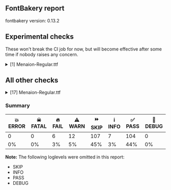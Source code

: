 ## FontBakery report

fontbakery version: 0.13.2





## Experimental checks

These won't break the CI job for now, but will become effective after some time if nobody raises any concern.


<details><summary>[1] Menaion-Regular.ttf</summary>
<div>
<details>
    <summary>🔥 <b>FAIL</b> Check base characters have non-zero advance width. <a href="https://fontbakery.readthedocs.io/en/stable/fontbakery/checks/universal.html#base-has-width">base_has_width</a></summary>
    <div>







* 🔥 **FAIL** <p>The following glyphs had zero advance width:
- uni03070300 (U+E02C)</p>
<pre><code>- uni03070301 (U+E02B)

- uni03080300 (U+E02E)

- uni03080301 (U+E02D)

- uni04850300 (U+E021)

- uni04850301 (U+E020)

- uni04850302 (U+E029)

- uni04850311 (U+E026)

- uni04850485 (U+E024)

- uni04860300 (U+E003)

- uni04860301 (U+E001)

- uni04860302 (U+E02A)

- uni04860311 (U+E005)

- uni04860485 (U+E030)

- uni04860486 (U+E025)

- uni0488 (U+0488)

- uni0489 (U+0489)

- uni20DD (U+20DD)

- uniA670 (U+A670)

- uniA671 (U+A671)

- uniA672 (U+A672)

- uniA67D0300 (U+E034)

- uniA67D0301 (U+E033)

- uniECE0 (U+ECE0)

- uniECE1 (U+ECE1)

- uniECE2 (U+ECE2)

- uniECE3 (U+ECE3)

- uniECE4 (U+ECE4)

- uniECE5 (U+ECE5)
</code></pre>
 [code: zero-width-bases]



</div>
</details>
</div>
</details>




## All other checks



<details><summary>[17] Menaion-Regular.ttf</summary>
<div>
<details>
    <summary>🔥 <b>FAIL</b> Checking font version fields (head and name table). <a href="https://fontbakery.readthedocs.io/en/stable/fontbakery/checks/opentype.html#opentype-font-version">opentype/font_version</a></summary>
    <div>







* 🔥 **FAIL** <p>head version is &quot;2.00200&quot; while name version string (for platform 3, encoding 1) is &quot;2.1; ttfautohint (v1.8.4.7-5d5b)&quot;.</p>
 [code: mismatch]



</div>
</details>

<details>
    <summary>🔥 <b>FAIL</b> Ensure the font supports case swapping for all its glyphs. <a href="https://fontbakery.readthedocs.io/en/stable/fontbakery/checks/universal.html#case-mapping">case_mapping</a></summary>
    <div>







* 🔥 **FAIL** <p>The following glyphs lack their case-swapping counterparts:</p>
<table>
<thead>
<tr>
<th align="left">Glyph present in the font</th>
<th align="left">Missing case-swapping counterpart</th>
</tr>
</thead>
<tbody>
<tr>
<td align="left">U+00D8: LATIN CAPITAL LETTER O WITH STROKE</td>
<td align="left">U+00F8: LATIN SMALL LETTER O WITH STROKE</td>
</tr>
<tr>
<td align="left">U+00E1: LATIN SMALL LETTER A WITH ACUTE</td>
<td align="left">U+00C1: LATIN CAPITAL LETTER A WITH ACUTE</td>
</tr>
<tr>
<td align="left">U+00E2: LATIN SMALL LETTER A WITH CIRCUMFLEX</td>
<td align="left">U+00C2: LATIN CAPITAL LETTER A WITH CIRCUMFLEX</td>
</tr>
<tr>
<td align="left">U+00E4: LATIN SMALL LETTER A WITH DIAERESIS</td>
<td align="left">U+00C4: LATIN CAPITAL LETTER A WITH DIAERESIS</td>
</tr>
<tr>
<td align="left">U+00EE: LATIN SMALL LETTER I WITH CIRCUMFLEX</td>
<td align="left">U+00CE: LATIN CAPITAL LETTER I WITH CIRCUMFLEX</td>
</tr>
<tr>
<td align="left">U+00F3: LATIN SMALL LETTER O WITH ACUTE</td>
<td align="left">U+00D3: LATIN CAPITAL LETTER O WITH ACUTE</td>
</tr>
<tr>
<td align="left">U+00F9: LATIN SMALL LETTER U WITH GRAVE</td>
<td align="left">U+00D9: LATIN CAPITAL LETTER U WITH GRAVE</td>
</tr>
<tr>
<td align="left">U+00FA: LATIN SMALL LETTER U WITH ACUTE</td>
<td align="left">U+00DA: LATIN CAPITAL LETTER U WITH ACUTE</td>
</tr>
<tr>
<td align="left">U+00FB: LATIN SMALL LETTER U WITH CIRCUMFLEX</td>
<td align="left">U+00DB: LATIN CAPITAL LETTER U WITH CIRCUMFLEX</td>
</tr>
<tr>
<td align="left">U+00FC: LATIN SMALL LETTER U WITH DIAERESIS</td>
<td align="left">U+00DC: LATIN CAPITAL LETTER U WITH DIAERESIS</td>
</tr>
<tr>
<td align="left">U+00FD: LATIN SMALL LETTER Y WITH ACUTE</td>
<td align="left">U+00DD: LATIN CAPITAL LETTER Y WITH ACUTE</td>
</tr>
<tr>
<td align="left">U+0101: LATIN SMALL LETTER A WITH MACRON</td>
<td align="left">U+0100: LATIN CAPITAL LETTER A WITH MACRON</td>
</tr>
<tr>
<td align="left">U+0103: LATIN SMALL LETTER A WITH BREVE</td>
<td align="left">U+0102: LATIN CAPITAL LETTER A WITH BREVE</td>
</tr>
<tr>
<td align="left">U+0113: LATIN SMALL LETTER E WITH MACRON</td>
<td align="left">U+0112: LATIN CAPITAL LETTER E WITH MACRON</td>
</tr>
<tr>
<td align="left">U+011B: LATIN SMALL LETTER E WITH CARON</td>
<td align="left">U+011A: LATIN CAPITAL LETTER E WITH CARON</td>
</tr>
<tr>
<td align="left">U+012D: LATIN SMALL LETTER I WITH BREVE</td>
<td align="left">U+012C: LATIN CAPITAL LETTER I WITH BREVE</td>
</tr>
<tr>
<td align="left">U+01D0: LATIN SMALL LETTER I WITH CARON</td>
<td align="left">U+01CF: LATIN CAPITAL LETTER I WITH CARON</td>
</tr>
</tbody>
</table>
 [code: missing-case-counterparts]



</div>
</details>

<details>
    <summary>🔥 <b>FAIL</b> Check license file has good copyright string. <a href="https://fontbakery.readthedocs.io/en/stable/fontbakery/checks/googlefonts.html#googlefonts-license-OFL-copyright">googlefonts/license/OFL_copyright</a></summary>
    <div>







* 🔥 **FAIL** <p>First line in license file is:</p>
<p>&quot;copyright 20** the my font project authors (<a href="https://github.com/googlefonts/googlefonts-project-template">https://github.com/googlefonts/googlefonts-project-template</a>)&quot;</p>
<p>which does not match the expected format, similar to:</p>
<p>&quot;Copyright 2022 The Familyname Project Authors (git url)&quot;</p>
 [code: bad-format]



</div>
</details>

<details>
    <summary>🔥 <b>FAIL</b> Check Google Fonts glyph coverage. <a href="https://fontbakery.readthedocs.io/en/stable/fontbakery/checks/googlefonts.html#googlefonts-glyph-coverage">googlefonts/glyph_coverage</a></summary>
    <div>







* 🔥 **FAIL** <p>Missing required codepoints:</p>
<pre><code>- 0x00A1 (INVERTED EXCLAMATION MARK)


- 0x00A2 (CENT SIGN)


- 0x00A3 (POUND SIGN)


- 0x00A5 (YEN SIGN)


- 0x00A9 (COPYRIGHT SIGN)


- 0x00AA (FEMININE ORDINAL INDICATOR)


- 0x00AE (REGISTERED SIGN)


- 0x00AF (MACRON)


- 0x00B8 (CEDILLA)


- 0x00BF (INVERTED QUESTION MARK)


- 0x00C1 (LATIN CAPITAL LETTER A WITH ACUTE)


- 0x00C2 (LATIN CAPITAL LETTER A WITH CIRCUMFLEX)


- 0x00C3 (LATIN CAPITAL LETTER A WITH TILDE)


- 0x00C4 (LATIN CAPITAL LETTER A WITH DIAERESIS)


- 0x00C5 (LATIN CAPITAL LETTER A WITH RING ABOVE)


- 0x00C6 (LATIN CAPITAL LETTER AE)


- 0x00CC (LATIN CAPITAL LETTER I WITH GRAVE)


- 0x00CD (LATIN CAPITAL LETTER I WITH ACUTE)


- 0x00CE (LATIN CAPITAL LETTER I WITH CIRCUMFLEX)


- 0x00D0 (LATIN CAPITAL LETTER ETH)


- 0x00D2 (LATIN CAPITAL LETTER O WITH GRAVE)


- 0x00D3 (LATIN CAPITAL LETTER O WITH ACUTE)


- 0x00D5 (LATIN CAPITAL LETTER O WITH TILDE)


- 0x00D9 (LATIN CAPITAL LETTER U WITH GRAVE)


- 0x00DA (LATIN CAPITAL LETTER U WITH ACUTE)


- 0x00DB (LATIN CAPITAL LETTER U WITH CIRCUMFLEX)


- 0x00DC (LATIN CAPITAL LETTER U WITH DIAERESIS)


- 0x00DD (LATIN CAPITAL LETTER Y WITH ACUTE)


- 0x00DE (LATIN CAPITAL LETTER THORN)


- 0x00DF (LATIN SMALL LETTER SHARP S)


- 0x00E3 (LATIN SMALL LETTER A WITH TILDE)


- 0x00E5 (LATIN SMALL LETTER A WITH RING ABOVE)


- 0x00E6 (LATIN SMALL LETTER AE)


- 0x00EC (LATIN SMALL LETTER I WITH GRAVE)


- 0x00ED (LATIN SMALL LETTER I WITH ACUTE)


- 0x00F0 (LATIN SMALL LETTER ETH)


- 0x00F2 (LATIN SMALL LETTER O WITH GRAVE)


- 0x00F5 (LATIN SMALL LETTER O WITH TILDE)


- 0x00F8 (LATIN SMALL LETTER O WITH STROKE)


- 0x00FE (LATIN SMALL LETTER THORN)


- 0x00FF (LATIN SMALL LETTER Y WITH DIAERESIS)


- 0x0100 (LATIN CAPITAL LETTER A WITH MACRON)


- 0x0102 (LATIN CAPITAL LETTER A WITH BREVE)


- 0x0104 (LATIN CAPITAL LETTER A WITH OGONEK)


- 0x0105 (LATIN SMALL LETTER A WITH OGONEK)


- 0x0106 (LATIN CAPITAL LETTER C WITH ACUTE)


- 0x0107 (LATIN SMALL LETTER C WITH ACUTE)


- 0x010A (LATIN CAPITAL LETTER C WITH DOT ABOVE)


- 0x010B (LATIN SMALL LETTER C WITH DOT ABOVE)


- 0x010C (LATIN CAPITAL LETTER C WITH CARON)


- 0x010D (LATIN SMALL LETTER C WITH CARON)


- 0x010E (LATIN CAPITAL LETTER D WITH CARON)


- 0x010F (LATIN SMALL LETTER D WITH CARON)


- 0x0110 (LATIN CAPITAL LETTER D WITH STROKE)


- 0x0111 (LATIN SMALL LETTER D WITH STROKE)


- 0x0112 (LATIN CAPITAL LETTER E WITH MACRON)


- 0x0116 (LATIN CAPITAL LETTER E WITH DOT ABOVE)


- 0x0117 (LATIN SMALL LETTER E WITH DOT ABOVE)


- 0x0118 (LATIN CAPITAL LETTER E WITH OGONEK)


- 0x0119 (LATIN SMALL LETTER E WITH OGONEK)


- 0x011A (LATIN CAPITAL LETTER E WITH CARON)


- 0x011E (LATIN CAPITAL LETTER G WITH BREVE)


- 0x011F (LATIN SMALL LETTER G WITH BREVE)


- 0x0120 (LATIN CAPITAL LETTER G WITH DOT ABOVE)


- 0x0121 (LATIN SMALL LETTER G WITH DOT ABOVE)


- 0x0122 (LATIN CAPITAL LETTER G WITH CEDILLA)


- 0x0123 (LATIN SMALL LETTER G WITH CEDILLA)


- 0x0126 (LATIN CAPITAL LETTER H WITH STROKE)


- 0x0127 (LATIN SMALL LETTER H WITH STROKE)


- 0x012A (LATIN CAPITAL LETTER I WITH MACRON)


- 0x012B (LATIN SMALL LETTER I WITH MACRON)


- 0x012E (LATIN CAPITAL LETTER I WITH OGONEK)


- 0x012F (LATIN SMALL LETTER I WITH OGONEK)


- 0x0130 (LATIN CAPITAL LETTER I WITH DOT ABOVE)


- 0x0136 (LATIN CAPITAL LETTER K WITH CEDILLA)


- 0x0137 (LATIN SMALL LETTER K WITH CEDILLA)


- 0x0139 (LATIN CAPITAL LETTER L WITH ACUTE)


- 0x013A (LATIN SMALL LETTER L WITH ACUTE)


- 0x013B (LATIN CAPITAL LETTER L WITH CEDILLA)


- 0x013C (LATIN SMALL LETTER L WITH CEDILLA)


- 0x013D (LATIN CAPITAL LETTER L WITH CARON)


- 0x013E (LATIN SMALL LETTER L WITH CARON)


- 0x0141 (LATIN CAPITAL LETTER L WITH STROKE)


- 0x0142 (LATIN SMALL LETTER L WITH STROKE)


- 0x0143 (LATIN CAPITAL LETTER N WITH ACUTE)


- 0x0144 (LATIN SMALL LETTER N WITH ACUTE)


- 0x0145 (LATIN CAPITAL LETTER N WITH CEDILLA)


- 0x0146 (LATIN SMALL LETTER N WITH CEDILLA)


- 0x0147 (LATIN CAPITAL LETTER N WITH CARON)


- 0x0148 (LATIN SMALL LETTER N WITH CARON)


- 0x0150 (LATIN CAPITAL LETTER O WITH DOUBLE ACUTE)


- 0x0151 (LATIN SMALL LETTER O WITH DOUBLE ACUTE)


- 0x0152 (LATIN CAPITAL LIGATURE OE)


- 0x0153 (LATIN SMALL LIGATURE OE)


- 0x0154 (LATIN CAPITAL LETTER R WITH ACUTE)


- 0x0155 (LATIN SMALL LETTER R WITH ACUTE)


- 0x0158 (LATIN CAPITAL LETTER R WITH CARON)


- 0x0159 (LATIN SMALL LETTER R WITH CARON)


- 0x015A (LATIN CAPITAL LETTER S WITH ACUTE)


- 0x015B (LATIN SMALL LETTER S WITH ACUTE)


- 0x015E (LATIN CAPITAL LETTER S WITH CEDILLA)


- 0x015F (LATIN SMALL LETTER S WITH CEDILLA)


- 0x0160 (LATIN CAPITAL LETTER S WITH CARON)


- 0x0161 (LATIN SMALL LETTER S WITH CARON)


- 0x0164 (LATIN CAPITAL LETTER T WITH CARON)


- 0x0165 (LATIN SMALL LETTER T WITH CARON)


- 0x016A (LATIN CAPITAL LETTER U WITH MACRON)


- 0x016B (LATIN SMALL LETTER U WITH MACRON)


- 0x016E (LATIN CAPITAL LETTER U WITH RING ABOVE)


- 0x016F (LATIN SMALL LETTER U WITH RING ABOVE)


- 0x0170 (LATIN CAPITAL LETTER U WITH DOUBLE ACUTE)


- 0x0171 (LATIN SMALL LETTER U WITH DOUBLE ACUTE)


- 0x0172 (LATIN CAPITAL LETTER U WITH OGONEK)


- 0x0173 (LATIN SMALL LETTER U WITH OGONEK)


- 0x0174 (LATIN CAPITAL LETTER W WITH CIRCUMFLEX)


- 0x0175 (LATIN SMALL LETTER W WITH CIRCUMFLEX)


- 0x0176 (LATIN CAPITAL LETTER Y WITH CIRCUMFLEX)


- 0x0177 (LATIN SMALL LETTER Y WITH CIRCUMFLEX)


- 0x0178 (LATIN CAPITAL LETTER Y WITH DIAERESIS)


- 0x0179 (LATIN CAPITAL LETTER Z WITH ACUTE)


- 0x017A (LATIN SMALL LETTER Z WITH ACUTE)


- 0x017B (LATIN CAPITAL LETTER Z WITH DOT ABOVE)


- 0x017C (LATIN SMALL LETTER Z WITH DOT ABOVE)


- 0x017D (LATIN CAPITAL LETTER Z WITH CARON)


- 0x017E (LATIN SMALL LETTER Z WITH CARON)


- 0x0218 (LATIN CAPITAL LETTER S WITH COMMA BELOW)


- 0x0219 (LATIN SMALL LETTER S WITH COMMA BELOW)


- 0x021A (LATIN CAPITAL LETTER T WITH COMMA BELOW)


- 0x021B (LATIN SMALL LETTER T WITH COMMA BELOW)


- 0x0237 (LATIN SMALL LETTER DOTLESS J)


- 0x02D9 (DOT ABOVE)


- 0x02DA (RING ABOVE)


- 0x02DB (OGONEK)


- 0x02DD (DOUBLE ACUTE ACCENT)


- 0x0326 (COMBINING COMMA BELOW)


- 0x0328 (COMBINING OGONEK)


- 0x1E80 (LATIN CAPITAL LETTER W WITH GRAVE)


- 0x1E81 (LATIN SMALL LETTER W WITH GRAVE)


- 0x1E82 (LATIN CAPITAL LETTER W WITH ACUTE)


- 0x1E83 (LATIN SMALL LETTER W WITH ACUTE)


- 0x1E84 (LATIN CAPITAL LETTER W WITH DIAERESIS)


- 0x1E85 (LATIN SMALL LETTER W WITH DIAERESIS)


- 0x1E9E (LATIN CAPITAL LETTER SHARP S)


- 0x1EF2 (LATIN CAPITAL LETTER Y WITH GRAVE)


- 0x1EF3 (LATIN SMALL LETTER Y WITH GRAVE)


- 0x2122 (TRADE MARK SIGN)


- 0x2212 (MINUS SIGN)
</code></pre>
 [code: missing-codepoints]



</div>
</details>

<details>
    <summary>🔥 <b>FAIL</b> Version format is correct in 'name' table? <a href="https://fontbakery.readthedocs.io/en/stable/fontbakery/checks/googlefonts.html#googlefonts-name-version-format">googlefonts/name/version_format</a></summary>
    <div>







* 🔥 **FAIL** <p>The NameID.VERSION_STRING (nameID=5) value must follow the pattern &quot;Version X.Y&quot; with X.Y greater than or equal to 1.000. The &quot;Version &quot; prefix is a recommendation given by the OpenType spec. Current version string is: &quot;2.1; ttfautohint (v1.8.4.7-5d5b)&quot;</p>
 [code: bad-version-strings]



</div>
</details>

<details>
    <summary>⚠️ <b>WARN</b> Check mark characters are in GDEF mark glyph class. <a href="https://fontbakery.readthedocs.io/en/stable/fontbakery/checks/opentype.html#opentype-gdef-mark-chars">opentype/gdef_mark_chars</a></summary>
    <div>







* ⚠️ **WARN** <p>The following mark characters could be in the GDEF mark glyph class:
uni032A (U+032A), uni20DB (U+20DB), uniFE00 (U+FE00), uniFE01 (U+FE01), uniFE02 (U+FE02) and uniFE03 (U+FE03)</p>
 [code: mark-chars]



</div>
</details>

<details>
    <summary>⚠️ <b>WARN</b> Check if each glyph has the recommended amount of contours. <a href="https://fontbakery.readthedocs.io/en/stable/fontbakery/checks/universal.html#contour-count">contour_count</a></summary>
    <div>







* ⚠️ **WARN** <p>This check inspects the glyph outlines and detects the total number of contours in each of them. The expected values are infered from the typical ammounts of contours observed in a large collection of reference font families. The divergences listed below may simply indicate a significantly different design on some of your glyphs. On the other hand, some of these may flag actual bugs in the font such as glyphs mapped to an incorrect codepoint. Please consider reviewing the design and codepoint assignment of these to make sure they are correct.</p>
<p>The following glyphs do not have the recommended number of contours:</p>
<pre><code>- Glyph name: uni040C	Contours detected: 3	Expected: 2

- Glyph name: uni041A	Contours detected: 2	Expected: 1

- Glyph name: uni0435	Contours detected: 1	Expected: 2

- Glyph name: uni043A	Contours detected: 2	Expected: 1

- Glyph name: uni0450	Contours detected: 2	Expected: 3

- Glyph name: uni0451	Contours detected: 3	Expected: 4

- Glyph name: uni0456	Contours detected: 1	Expected: 2

- Glyph name: uni045C	Contours detected: 3	Expected: 2

- Glyph name: uni046E	Contours detected: 1	Expected: 2

- Glyph name: uni046F	Contours detected: 1	Expected: 2

- Glyph name: uni203D	Contours detected: 3	Expected: 2

- Glyph name: uni25CC	Contours detected: 8	Expected: 16 or 12

- Glyph name: uni040C	Contours detected: 3	Expected: 2

- Glyph name: uni041A	Contours detected: 2	Expected: 1

- Glyph name: uni0435	Contours detected: 1	Expected: 2

- Glyph name: uni043A	Contours detected: 2	Expected: 1

- Glyph name: uni0450	Contours detected: 2	Expected: 3

- Glyph name: uni0451	Contours detected: 3	Expected: 4

- Glyph name: uni0456	Contours detected: 1	Expected: 2

- Glyph name: uni045C	Contours detected: 3	Expected: 2

- Glyph name: uni046E	Contours detected: 1	Expected: 2

- Glyph name: uni046F	Contours detected: 1	Expected: 2

- Glyph name: uni203D	Contours detected: 3	Expected: 2

- Glyph name: uni25CC	Contours detected: 8	Expected: 16 or 12
</code></pre>
 [code: contour-count]



</div>
</details>

<details>
    <summary>⚠️ <b>WARN</b> Check math signs have the same width. <a href="https://fontbakery.readthedocs.io/en/stable/fontbakery/checks/universal.html#math-signs-width">math_signs_width</a></summary>
    <div>







* ⚠️ **WARN** <p>The most common width is 564 among a set of 4 math glyphs.
The following math glyphs have a different width, though:</p>
<p>Width = 399:
uni00AC</p>
<p>Width = 533:
uni00D7</p>
<p>Width = 543:
uni00F7</p>
<p>Width = 910:
uni223B, uni223C</p>
<p>Width = 909:
uni2241, uni223D</p>
<p>Width = 913:
uni223E</p>
 [code: width-outliers]



</div>
</details>

<details>
    <summary>⚠️ <b>WARN</b> Does the font contain a soft hyphen? <a href="https://fontbakery.readthedocs.io/en/stable/fontbakery/checks/universal.html#soft-hyphen">soft_hyphen</a></summary>
    <div>







* ⚠️ **WARN** <p>This font has a 'Soft Hyphen' character.</p>
 [code: softhyphen]



</div>
</details>

<details>
    <summary>⚠️ <b>WARN</b> Validate size, and resolution of article images, and ensure article page has minimum length and includes visual assets. <a href="https://fontbakery.readthedocs.io/en/stable/fontbakery/checks/googlefonts.html#googlefonts-article-images">googlefonts/article/images</a></summary>
    <div>







* ⚠️ **WARN** <p>Family metadata at fonts/ttf does not have an article.</p>
 [code: lacks-article]



</div>
</details>

<details>
    <summary>⚠️ <b>WARN</b> Check for codepoints not covered by METADATA subsets. <a href="https://fontbakery.readthedocs.io/en/stable/fontbakery/checks/googlefonts.html#googlefonts-metadata-unreachable-subsetting">googlefonts/metadata/unreachable_subsetting</a></summary>
    <div>







* ⚠️ **WARN** <p>The following codepoints supported by the font are not covered by
any subsets defined in the font's metadata file, and will never
be served. You can solve this by either manually adding additional
subset declarations to METADATA.pb, or by editing the glyphset
definitions.</p>
<ul>
<li>U+02D8 BREVE: try adding one of: yi, canadian-aboriginal</li>
<li>U+0302 COMBINING CIRCUMFLEX ACCENT: try adding one of: coptic, math, tifinagh, cherokee</li>
<li>U+0306 COMBINING BREVE: try adding one of: tifinagh, old-permic</li>
<li>U+0307 COMBINING DOT ABOVE: try adding one of: math, old-permic, coptic, malayalam, duployan, hebrew, canadian-aboriginal, tifinagh, tai-le, todhri, syriac</li>
<li>U+030A COMBINING RING ABOVE: try adding one of: syriac, duployan</li>
<li>U+030B COMBINING DOUBLE ACUTE ACCENT: try adding one of: osage, cherokee</li>
<li>U+030C COMBINING CARON: try adding one of: tai-le, cherokee</li>
<li>U+030D COMBINING VERTICAL LINE ABOVE: try adding sunuwar</li>
<li>U+030E COMBINING DOUBLE VERTICAL LINE ABOVE: try adding ethiopic</li>
<li>U+030F COMBINING DOUBLE GRAVE ACCENT: not included in any glyphset definition</li>
<li>U+0311 COMBINING INVERTED BREVE: try adding one of: coptic, todhri</li>
<li>U+0312 COMBINING TURNED COMMA ABOVE: try adding math</li>
<li>U+0313 COMBINING COMMA ABOVE: try adding one of: old-permic, todhri</li>
<li>U+0314 COMBINING REVERSED COMMA ABOVE: not included in any glyphset definition</li>
<li>U+0315 COMBINING COMMA ABOVE RIGHT: try adding math</li>
<li>U+031B COMBINING HORN: not included in any glyphset definition</li>
<li>U+0327 COMBINING CEDILLA: try adding math</li>
<li>U+032A COMBINING BRIDGE BELOW: not included in any glyphset definition</li>
<li>U+033D COMBINING X ABOVE: not included in any glyphset definition</li>
<li>U+033E COMBINING VERTICAL TILDE: not included in any glyphset definition</li>
<li>U+033F COMBINING DOUBLE OVERLINE: try adding coptic</li>
<li>U+0340 COMBINING GRAVE TONE MARK: not included in any glyphset definition</li>
<li>U+0341 COMBINING ACUTE TONE MARK: not included in any glyphset definition</li>
<li>U+0342 COMBINING GREEK PERISPOMENI: not included in any glyphset definition</li>
<li>U+0343 COMBINING GREEK KORONIS: not included in any glyphset definition</li>
<li>U+0345 COMBINING GREEK YPOGEGRAMMENI: not included in any glyphset definition</li>
<li>U+034F COMBINING GRAPHEME JOINER: not included in any glyphset definition</li>
<li>U+0350 COMBINING RIGHT ARROWHEAD ABOVE: not included in any glyphset definition</li>
<li>U+0351 COMBINING LEFT HALF RING ABOVE: not included in any glyphset definition</li>
<li>U+0357 COMBINING RIGHT HALF RING ABOVE: not included in any glyphset definition</li>
<li>U+035E COMBINING DOUBLE MACRON: try adding one of: caucasian-albanian, coptic, todhri</li>
<li>U+0360 COMBINING DOUBLE TILDE: not included in any glyphset definition</li>
<li>U+0361 COMBINING DOUBLE INVERTED BREVE: try adding coptic</li>
<li>U+1DC0 COMBINING DOTTED GRAVE ACCENT: not included in any glyphset definition</li>
<li>U+1DC1 COMBINING DOTTED ACUTE ACCENT: not included in any glyphset definition</li>
<li>U+1DC3 COMBINING SUSPENSION MARK: not included in any glyphset definition</li>
<li>U+1DCD COMBINING DOUBLE CIRCUMFLEX ABOVE: try adding coptic</li>
<li>U+1DFE COMBINING LEFT ARROWHEAD ABOVE: not included in any glyphset definition</li>
<li>U+2003 EM SPACE: try adding nushu</li>
<li>U+2004 THREE-PER-EM SPACE: try adding symbols2</li>
<li>U+2005 FOUR-PER-EM SPACE: try adding symbols2</li>
<li>U+2006 SIX-PER-EM SPACE: try adding symbols2</li>
<li>U+2007 FIGURE SPACE: try adding symbols2</li>
<li>U+2008 PUNCTUATION SPACE: try adding symbols2</li>
<li>U+200A HAIR SPACE: try adding symbols2</li>
<li>U+200C ZERO WIDTH NON-JOINER: try adding one of: tai-le, phags-pa, buginese, warang-citi, balinese, hanunoo, kannada, chakma, tirhuta, mahajani, malayalam, psalter-pahlavi, mandaic, gujarati, batak, tifinagh, limbu, newa, thaana, syriac, gurmukhi, gunjala-gondi, khmer, dogra, tibetan, nko, tamil, zanabazar-square, kharoshthi, new-tai-lue, masaram-gondi, tagalog, lao, siddham, sharada, avestan, myanmar, pahawh-hmong, sinhala, thai, khudawadi, brahmi, devanagari, manichaean, hatran, telugu, yi, duployan, rejang, saurashtra, arabic, hebrew, javanese, meetei-mayek, takri, sogdian, lepcha, kayah-li, bhaiksuki, khojki, modi, tagbanwa, tai-viet, buhid, cham, oriya, grantha, bengali, kaithi, hanifi-rohingya, sundanese, mongolian, tai-tham, syloti-nagri</li>
<li>U+200D ZERO WIDTH JOINER: try adding one of: tai-le, phags-pa, buginese, warang-citi, balinese, hanunoo, kannada, chakma, tirhuta, mahajani, malayalam, psalter-pahlavi, mandaic, gujarati, batak, tifinagh, limbu, newa, thaana, syriac, gurmukhi, gunjala-gondi, khmer, dogra, tibetan, nko, tamil, zanabazar-square, kharoshthi, new-tai-lue, old-hungarian, masaram-gondi, tagalog, lao, siddham, sharada, avestan, myanmar, pahawh-hmong, sinhala, thai, khudawadi, brahmi, devanagari, manichaean, telugu, yi, duployan, rejang, saurashtra, arabic, hebrew, javanese, meetei-mayek, takri, sogdian, lepcha, kayah-li, bhaiksuki, khojki, modi, tagbanwa, tai-viet, buhid, cham, oriya, grantha, bengali, kaithi, hanifi-rohingya, sundanese, mongolian, tai-tham, syloti-nagri</li>
<li>U+200E LEFT-TO-RIGHT MARK: try adding one of: phags-pa, nko, arabic, hebrew, thaana, syriac</li>
<li>U+200F RIGHT-TO-LEFT MARK: try adding one of: phags-pa, nko, hebrew, thaana, syriac</li>
<li>U+2010 HYPHEN: try adding one of: coptic, kharoshthi, cham, lisu, arabic, armenian, hebrew, kaithi, sundanese, sora-sompeng, yi, syloti-nagri, kayah-li</li>
<li>U+2011 NON-BREAKING HYPHEN: try adding one of: syloti-nagri, arabic, yi</li>
<li>U+2012 FIGURE DASH: not included in any glyphset definition</li>
<li>U+2015 HORIZONTAL BAR: try adding adlam</li>
<li>U+2016 DOUBLE VERTICAL LINE: try adding math</li>
<li>U+2017 DOUBLE LOW LINE: try adding math</li>
<li>U+201B SINGLE HIGH-REVERSED-9 QUOTATION MARK: try adding adlam</li>
<li>U+201F DOUBLE HIGH-REVERSED-9 QUOTATION MARK: not included in any glyphset definition</li>
<li>U+2021 DOUBLE DAGGER: try adding adlam</li>
<li>U+2023 TRIANGULAR BULLET: not included in any glyphset definition</li>
<li>U+2024 ONE DOT LEADER: try adding armenian</li>
<li>U+2025 TWO DOT LEADER: try adding phags-pa</li>
<li>U+2027 HYPHENATION POINT: not included in any glyphset definition</li>
<li>U+202F NARROW NO-BREAK SPACE: try adding one of: mongolian, phags-pa, yi</li>
<li>U+2030 PER MILLE SIGN: try adding adlam</li>
<li>U+2031 PER TEN THOUSAND SIGN: not included in any glyphset definition</li>
<li>U+2034 TRIPLE PRIME: try adding math</li>
<li>U+2035 REVERSED PRIME: try adding math</li>
<li>U+2036 REVERSED DOUBLE PRIME: try adding math</li>
<li>U+2037 REVERSED TRIPLE PRIME: try adding math</li>
<li>U+2038 CARET: try adding math</li>
<li>U+203B REFERENCE MARK: not included in any glyphset definition</li>
<li>U+203C DOUBLE EXCLAMATION MARK: try adding math</li>
<li>U+203D INTERROBANG: not included in any glyphset definition</li>
<li>U+203E OVERLINE: not included in any glyphset definition</li>
<li>U+203F UNDERTIE: not included in any glyphset definition</li>
<li>U+2040 CHARACTER TIE: try adding math</li>
<li>U+2041 CARET INSERTION POINT: not included in any glyphset definition</li>
<li>U+2042 ASTERISM: not included in any glyphset definition</li>
<li>U+2043 HYPHEN BULLET: try adding math</li>
<li>U+2045 LEFT SQUARE BRACKET WITH QUILL: not included in any glyphset definition</li>
<li>U+2046 RIGHT SQUARE BRACKET WITH QUILL: not included in any glyphset definition</li>
<li>U+2052 COMMERCIAL MINUS SIGN: not included in any glyphset definition</li>
<li>U+2053 SWUNG DASH: try adding coptic</li>
<li>U+2056 THREE DOT PUNCTUATION: try adding coptic</li>
<li>U+2058 FOUR DOT PUNCTUATION: try adding coptic</li>
<li>U+2059 FIVE DOT PUNCTUATION: try adding coptic</li>
<li>U+205B FOUR DOT MARK: not included in any glyphset definition</li>
<li>U+205C DOTTED CROSS: not included in any glyphset definition</li>
<li>U+205D TRICOLON: try adding one of: old-hungarian, meroitic, carian, meroitic-hieroglyphs</li>
<li>U+205E VERTICAL FOUR DOTS: try adding old-hungarian</li>
<li>U+20DB COMBINING THREE DOTS ABOVE: try adding one of: math, old-permic</li>
<li>U+20DD COMBINING ENCLOSING CIRCLE: try adding symbols</li>
<li>U+2219 BULLET OPERATOR: try adding one of: math, yi, tai-tham, symbols</li>
<li>U+2227 LOGICAL AND: try adding math</li>
<li>U+2228 LOGICAL OR: try adding math</li>
<li>U+223B HOMOTHETIC: try adding math</li>
<li>U+223C TILDE OPERATOR: try adding math</li>
<li>U+223D REVERSED TILDE: try adding math</li>
<li>U+223E INVERTED LAZY S: try adding math</li>
<li>U+2240 WREATH PRODUCT: try adding math</li>
<li>U+2241 NOT TILDE: try adding math</li>
<li>U+2329 LEFT-POINTING ANGLE BRACKET: try adding symbols</li>
<li>U+232A RIGHT-POINTING ANGLE BRACKET: try adding symbols</li>
<li>U+25AB WHITE SMALL SQUARE: try adding symbols</li>
<li>U+25B2 BLACK UP-POINTING TRIANGLE: try adding symbols</li>
<li>U+25BA BLACK RIGHT-POINTING POINTER: try adding symbols</li>
<li>U+25BC BLACK DOWN-POINTING TRIANGLE: try adding symbols</li>
<li>U+25C4 BLACK LEFT-POINTING POINTER: try adding symbols</li>
<li>U+25C7 WHITE DIAMOND: try adding symbols</li>
<li>U+25CB WHITE CIRCLE: try adding symbols</li>
<li>U+25CC DOTTED CIRCLE: try adding one of: balinese, osage, gujarati, tifinagh, tibetan, miao, masaram-gondi, tagalog, siddham, sinhala, thai, khudawadi, brahmi, symbols, sogdian, lepcha, kayah-li, modi, grantha, hanifi-rohingya, syloti-nagri, mongolian, yi, phags-pa, kannada, malayalam, thaana, gunjala-gondi, khmer, old-permic, adlam, nko, caucasian-albanian, lao, myanmar, duployan, rejang, hebrew, mende-kikakui, javanese, meetei-mayek, takri, khojki, bhaiksuki, wancho, armenian, bengali, tai-tham, music, chakma, mahajani, psalter-pahlavi, ahom, mandaic, batak, bassa-vah, limbu, newa, elbasan, gurmukhi, syriac, dogra, tamil, zanabazar-square, pahawh-hmong, coptic, manichaean, marchen, math, tagbanwa, cham, kaithi, canadian-aboriginal, sundanese, tirhuta, buginese, warang-citi, hanunoo, kharoshthi, new-tai-lue, sharada, soyombo, devanagari, telugu, saurashtra, tai-viet, buhid, oriya, tai-le</li>
<li>U+25E6 WHITE BULLET: try adding symbols</li>
<li>U+2626 ORTHODOX CROSS: try adding symbols</li>
<li>U+271A HEAVY GREEK CROSS: try adding symbols</li>
<li>U+2720 MALTESE CROSS: try adding symbols</li>
<li>U+2722 FOUR TEARDROP-SPOKED ASTERISK: try adding symbols</li>
<li>U+2734 EIGHT POINTED BLACK STAR: try adding symbols</li>
<li>U+274B HEAVY EIGHT TEARDROP-SPOKED PROPELLER ASTERISK: try adding symbols</li>
<li>U+2758 LIGHT VERTICAL BAR: try adding symbols</li>
<li>U+2E26 LEFT SIDEWAYS U BRACKET: not included in any glyphset definition</li>
<li>U+2E27 RIGHT SIDEWAYS U BRACKET: not included in any glyphset definition</li>
<li>U+2E2A TWO DOTS OVER ONE DOT PUNCTUATION: not included in any glyphset definition</li>
<li>U+2E2B ONE DOT OVER TWO DOTS PUNCTUATION: not included in any glyphset definition</li>
<li>U+2E2C SQUARED FOUR DOT PUNCTUATION: not included in any glyphset definition</li>
<li>U+2E2D FIVE DOT MARK: not included in any glyphset definition</li>
<li>U+2E2F VERTICAL TILDE: not included in any glyphset definition</li>
<li>U+2E34 RAISED COMMA: try adding coptic</li>
<li>U+2E46 INVERTED LOW KAVYKA WITH KAVYKA ABOVE: not included in any glyphset definition</li>
<li>U+2E47 LOW KAVYKA: not included in any glyphset definition</li>
<li>U+2E48 LOW KAVYKA WITH DOT: not included in any glyphset definition</li>
<li>U+2E49 DOUBLE STACKED COMMA: not included in any glyphset definition</li>
<li>U+E001 : not included in any glyphset definition</li>
<li>U+E003 : not included in any glyphset definition</li>
<li>U+E005 : not included in any glyphset definition</li>
<li>U+E020 : not included in any glyphset definition</li>
<li>U+E021 : not included in any glyphset definition</li>
<li>U+E024 : not included in any glyphset definition</li>
<li>U+E025 : not included in any glyphset definition</li>
<li>U+E026 : not included in any glyphset definition</li>
<li>U+E029 : not included in any glyphset definition</li>
<li>U+E02A : not included in any glyphset definition</li>
<li>U+E02B : not included in any glyphset definition</li>
<li>U+E02C : not included in any glyphset definition</li>
<li>U+E02D : not included in any glyphset definition</li>
<li>U+E02E : not included in any glyphset definition</li>
<li>U+E030 : not included in any glyphset definition</li>
<li>U+E033 : not included in any glyphset definition</li>
<li>U+E034 : not included in any glyphset definition</li>
<li>U+E2F1 : not included in any glyphset definition</li>
<li>U+E5EF : not included in any glyphset definition</li>
<li>U+E5F0 : not included in any glyphset definition</li>
<li>U+E60F : not included in any glyphset definition</li>
<li>U+E612 : not included in any glyphset definition</li>
<li>U+E6CA : not included in any glyphset definition</li>
<li>U+E6DB : not included in any glyphset definition</li>
<li>U+E700 : not included in any glyphset definition</li>
<li>U+E70A : not included in any glyphset definition</li>
<li>U+E743 : not included in any glyphset definition</li>
<li>U+E748 : not included in any glyphset definition</li>
<li>U+E74B : not included in any glyphset definition</li>
<li>U+E751 : not included in any glyphset definition</li>
<li>U+E7C0 : not included in any glyphset definition</li>
<li>U+E7CB : not included in any glyphset definition</li>
<li>U+E7E0 : not included in any glyphset definition</li>
<li>U+E7E1 : not included in any glyphset definition</li>
<li>U+E7E3 : not included in any glyphset definition</li>
<li>U+E7EA : not included in any glyphset definition</li>
<li>U+E800 : not included in any glyphset definition</li>
<li>U+E809 : not included in any glyphset definition</li>
<li>U+E811 : not included in any glyphset definition</li>
<li>U+E81A : not included in any glyphset definition</li>
<li>U+E81B : not included in any glyphset definition</li>
<li>U+E81C : not included in any glyphset definition</li>
<li>U+E92A : not included in any glyphset definition</li>
<li>U+E92B : not included in any glyphset definition</li>
<li>U+E92C : not included in any glyphset definition</li>
<li>U+E92F : not included in any glyphset definition</li>
<li>U+ECE0 : not included in any glyphset definition</li>
<li>U+ECE1 : not included in any glyphset definition</li>
<li>U+ECE2 : not included in any glyphset definition</li>
<li>U+ECE3 : not included in any glyphset definition</li>
<li>U+ECE4 : not included in any glyphset definition</li>
<li>U+ECE5 : not included in any glyphset definition</li>
<li>U+ECE6 : not included in any glyphset definition</li>
<li>U+ECE7 : not included in any glyphset definition</li>
<li>U+EDE0 : not included in any glyphset definition</li>
<li>U+FE00 VARIATION SELECTOR-1: try adding one of: manichaean, yi, phags-pa</li>
<li>U+FE01 VARIATION SELECTOR-2: not included in any glyphset definition</li>
<li>U+FE02 VARIATION SELECTOR-3: not included in any glyphset definition</li>
<li>U+FE03 VARIATION SELECTOR-4: not included in any glyphset definition</li>
<li>U+FE26 COMBINING CONJOINING MACRON: try adding one of: caucasian-albanian, coptic</li>
<li>U+1D000 BYZANTINE MUSICAL SYMBOL PSILI: try adding music</li>
<li>U+1D001 BYZANTINE MUSICAL SYMBOL DASEIA: try adding music</li>
<li>U+1D002 BYZANTINE MUSICAL SYMBOL PERISPOMENI: try adding music</li>
<li>U+1D003 BYZANTINE MUSICAL SYMBOL OXEIA EKFONITIKON: try adding music</li>
<li>U+1D004 BYZANTINE MUSICAL SYMBOL OXEIA DIPLI: try adding music</li>
<li>U+1D005 BYZANTINE MUSICAL SYMBOL VAREIA EKFONITIKON: try adding music</li>
<li>U+1D006 BYZANTINE MUSICAL SYMBOL VAREIA DIPLI: try adding music</li>
<li>U+1D007 BYZANTINE MUSICAL SYMBOL KATHISTI: try adding music</li>
<li>U+1D008 BYZANTINE MUSICAL SYMBOL SYRMATIKI: try adding music</li>
<li>U+1D009 BYZANTINE MUSICAL SYMBOL PARAKLITIKI: try adding music</li>
<li>U+1D00A BYZANTINE MUSICAL SYMBOL YPOKRISIS: try adding music</li>
<li>U+1D00B BYZANTINE MUSICAL SYMBOL YPOKRISIS DIPLI: try adding music</li>
<li>U+1D00C BYZANTINE MUSICAL SYMBOL KREMASTI: try adding music</li>
<li>U+1D00D BYZANTINE MUSICAL SYMBOL APESO EKFONITIKON: try adding music</li>
<li>U+1D00F BYZANTINE MUSICAL SYMBOL TELEIA: try adding music</li>
<li>U+1D010 BYZANTINE MUSICAL SYMBOL KENTIMATA: try adding music</li>
<li>U+1D011 BYZANTINE MUSICAL SYMBOL APOSTROFOS: try adding music</li>
<li>U+1D012 BYZANTINE MUSICAL SYMBOL APOSTROFOS DIPLI: try adding music</li>
<li>U+1D013 BYZANTINE MUSICAL SYMBOL SYNEVMA: try adding music</li>
<li>U+1D014 BYZANTINE MUSICAL SYMBOL THITA: try adding music</li>
<li>U+1F540 CIRCLED CROSS POMMEE: try adding symbols</li>
<li>U+1F541 CROSS POMMEE WITH HALF-CIRCLE BELOW: try adding symbols</li>
<li>U+1F542 CROSS POMMEE: try adding symbols</li>
<li>U+1F543 NOTCHED LEFT SEMICIRCLE WITH THREE DOTS: try adding symbols</li>
<li>U+1F544 NOTCHED RIGHT SEMICIRCLE WITH THREE DOTS: try adding symbols</li>
<li>U+1F545 SYMBOL FOR MARKS CHAPTER: try adding symbols</li>
<li>U+1F908 DOWNWARD FACING HOOK: try adding symbols</li>
<li>U+1F909 DOWNWARD FACING NOTCHED HOOK: try adding symbols</li>
<li>U+1F90A DOWNWARD FACING HOOK WITH DOT: try adding symbols</li>
<li>U+1F90B DOWNWARD FACING NOTCHED HOOK WITH DOT: try adding symbols</li>
</ul>
<p>Or you can add the above codepoints to one of the subsets supported by the font: <code>cyrillic</code>, <code>cyrillic-ext</code>, <code>glagolitic</code>, <code>greek</code>, <code>greek-ext</code>, <code>latin</code>, <code>latin-ext</code></p>
 [code: unreachable-subsetting]



</div>
</details>

<details>
    <summary>⚠️ <b>WARN</b> Ensure soft_dotted characters lose their dot when combined with marks that replace the dot. <a href="https://fontbakery.readthedocs.io/en/stable/fontbakery/checks/universal.html#soft-dotted">soft_dotted</a></summary>
    <div>







* ⚠️ **WARN** <p>The dot of soft dotted characters used in orthographies <em>must</em> disappear in the following strings: i̊ i̋ i̍ i̓ j̀ j́ j̃ j̄ j̈ j̑ і́</p>
<p>The dot of soft dotted characters <em>should</em> disappear in other cases, for example: ì í ĩ ī i̅ i̇ ỉ i̎ ȉ ȋ i̒ i̔ i̽ i̾ i̿ i͂ i͐ i͑ i͗ i҃</p>
 [code: soft-dotted]



</div>
</details>

<details>
    <summary>⚠️ <b>WARN</b> Do any segments have colinear vectors? <a href="https://fontbakery.readthedocs.io/en/stable/fontbakery/checks/universal.html#outline-colinear-vectors">outline_colinear_vectors</a></summary>
    <div>







* ⚠️ **WARN** <p>The following glyphs have colinear vectors:</p>
<pre><code>* u1D009 (U+1D009): L&lt;&lt;124.0,648.0&gt;--&lt;164.0,658.0&gt;&gt; -&gt; L&lt;&lt;164.0,658.0&gt;--&lt;220.0,675.0&gt;&gt;

* u1E00F (U+1E00F): L&lt;&lt;-87.0,793.0&gt;--&lt;18.0,792.0&gt;&gt; -&gt; L&lt;&lt;18.0,792.0&gt;--&lt;136.0,792.0&gt;&gt;

* uni004B (U+004B): L&lt;&lt;499.0,568.0&gt;--&lt;400.0,468.0&gt;&gt; -&gt; L&lt;&lt;400.0,468.0&gt;--&lt;299.0,367.0&gt;&gt;

* uni0103 (U+0103): L&lt;&lt;134.0,376.0&gt;--&lt;135.0,348.0&gt;&gt; -&gt; L&lt;&lt;135.0,348.0&gt;--&lt;135.0,346.0&gt;&gt;

* uni0103 (U+0103): L&lt;&lt;134.0,379.0&gt;--&lt;134.0,376.0&gt;&gt; -&gt; L&lt;&lt;134.0,376.0&gt;--&lt;135.0,348.0&gt;&gt;

* uni035E (U+035E): L&lt;&lt;-359.0,672.0&gt;--&lt;247.0,671.0&gt;&gt; -&gt; L&lt;&lt;247.0,671.0&gt;--&lt;327.0,671.0&gt;&gt;

* uni03B3 (U+03B3): L&lt;&lt;314.0,281.0&gt;--&lt;314.0,275.0&gt;&gt; -&gt; L&lt;&lt;314.0,275.0&gt;--&lt;305.0,162.0&gt;&gt;

* uni04220420 (U+E811): L&lt;&lt;467.0,12.0&gt;--&lt;465.0,92.0&gt;&gt; -&gt; L&lt;&lt;465.0,92.0&gt;--&lt;465.0,544.0&gt;&gt;

* uni04220420 (U+E811): L&lt;&lt;584.0,15.0&gt;--&lt;576.0,-385.0&gt;&gt; -&gt; L&lt;&lt;576.0,-385.0&gt;--&lt;576.0,-386.0&gt;&gt;

* uni0440 (U+0440): L&lt;&lt;125.0,-2.0&gt;--&lt;117.0,-411.0&gt;&gt; -&gt; L&lt;&lt;117.0,-411.0&gt;--&lt;117.0,-412.0&gt;&gt;

* uni04420440 (U+E7E3): L&lt;&lt;387.0,12.0&gt;--&lt;385.0,92.0&gt;&gt; -&gt; L&lt;&lt;385.0,92.0&gt;--&lt;385.0,554.0&gt;&gt;

* uni203C (U+203C): L&lt;&lt;112.0,178.0&gt;--&lt;85.0,557.0&gt;&gt; -&gt; L&lt;&lt;85.0,557.0&gt;--&lt;85.0,716.0&gt;&gt;

* uni203C (U+203C): L&lt;&lt;194.0,716.0&gt;--&lt;194.0,557.0&gt;&gt; -&gt; L&lt;&lt;194.0,557.0&gt;--&lt;169.0,178.0&gt;&gt;

* uni203C (U+203C): L&lt;&lt;305.0,178.0&gt;--&lt;278.0,557.0&gt;&gt; -&gt; L&lt;&lt;278.0,557.0&gt;--&lt;278.0,716.0&gt;&gt;

* uni203C (U+203C): L&lt;&lt;387.0,716.0&gt;--&lt;387.0,557.0&gt;&gt; -&gt; L&lt;&lt;387.0,557.0&gt;--&lt;362.0,178.0&gt;&gt;

* uni203D (U+203D): L&lt;&lt;244.0,176.0&gt;--&lt;244.0,257.0&gt;&gt; -&gt; L&lt;&lt;244.0,257.0&gt;--&lt;223.0,557.0&gt;&gt;

* uni203D (U+203D): L&lt;&lt;244.0,257.0&gt;--&lt;223.0,557.0&gt;&gt; -&gt; L&lt;&lt;223.0,557.0&gt;--&lt;223.0,634.0&gt;&gt;

* uni203D (U+203D): L&lt;&lt;332.0,636.0&gt;--&lt;332.0,557.0&gt;&gt; -&gt; L&lt;&lt;332.0,557.0&gt;--&lt;320.0,380.0&gt;&gt;

* uni2C3E (U+2C3E): L&lt;&lt;369.0,173.0&gt;--&lt;369.0,148.0&gt;&gt; -&gt; L&lt;&lt;369.0,148.0&gt;--&lt;370.0,137.0&gt;&gt;

* uni2C3F (U+2C3F): L&lt;&lt;144.0,463.0&gt;--&lt;320.0,466.0&gt;&gt; -&gt; L&lt;&lt;320.0,466.0&gt;--&lt;510.0,466.0&gt;&gt;

* uni2DEC (U+2DEC): L&lt;&lt;-27.0,581.0&gt;--&lt;-32.0,315.0&gt;&gt; -&gt; L&lt;&lt;-32.0,315.0&gt;--&lt;-32.0,314.0&gt;&gt;

* uniA65E (U+A65E): L&lt;&lt;386.0,367.0&gt;--&lt;328.0,281.0&gt;&gt; -&gt; L&lt;&lt;328.0,281.0&gt;--&lt;214.0,79.0&gt;&gt;

* uniA65F (U+A65F): L&lt;&lt;592.0,70.0&gt;--&lt;502.0,177.0&gt;&gt; -&gt; L&lt;&lt;502.0,177.0&gt;--&lt;460.0,233.0&gt;&gt;
</code></pre>
 [code: found-colinear-vectors]



</div>
</details>

<details>
    <summary>⚠️ <b>WARN</b> Do outlines contain any jaggy segments? <a href="https://fontbakery.readthedocs.io/en/stable/fontbakery/checks/universal.html#outline-jaggy-segments">outline_jaggy_segments</a></summary>
    <div>







* ⚠️ **WARN** <p>The following glyphs have jaggy segments:</p>
<pre><code>* uni1F8D (U+1F8D): B&lt;&lt;354.0,-50.0&gt;-&lt;363.0,-50.0&gt;-&lt;365.0,-60.0&gt;&gt;/B&lt;&lt;365.0,-60.0&gt;-&lt;364.0,-56.0&gt;-&lt;361.0,-56.0&gt;&gt; = 2.726310993906212

* uni1F8E (U+1F8E): B&lt;&lt;354.0,-50.0&gt;-&lt;363.0,-50.0&gt;-&lt;365.0,-60.0&gt;&gt;/B&lt;&lt;365.0,-60.0&gt;-&lt;364.0,-56.0&gt;-&lt;361.0,-56.0&gt;&gt; = 2.726310993906212

* uni2C08 (U+2C08): B&lt;&lt;384.5,301.0&gt;-&lt;382.0,308.0&gt;-&lt;382.0,310.0&gt;&gt;/L&lt;&lt;382.0,310.0&gt;--&lt;374.0,261.0&gt;&gt; = 9.272601777200284

* uni2C0E (U+2C0E): L&lt;&lt;606.0,258.0&gt;--&lt;597.0,238.0&gt;&gt;/B&lt;&lt;597.0,238.0&gt;-&lt;605.0,250.0&gt;-&lt;632.5,255.0&gt;&gt; = 9.462322208025613

* uni2C1B (U+2C1B): B&lt;&lt;239.0,326.0&gt;-&lt;248.0,334.0&gt;-&lt;263.0,336.0&gt;&gt;/L&lt;&lt;263.0,336.0&gt;--&lt;104.0,336.0&gt;&gt; = 7.594643368591447

* uni2C25 (U+2C25): B&lt;&lt;556.5,188.5&gt;-&lt;553.0,229.0&gt;-&lt;548.0,263.0&gt;&gt;/B&lt;&lt;548.0,263.0&gt;-&lt;548.0,262.0&gt;-&lt;545.5,259.5&gt;&gt; = 8.365886124032546

* uni2C28 (U+2C28): B&lt;&lt;330.0,359.0&gt;-&lt;332.0,376.0&gt;-&lt;340.0,377.0&gt;&gt;/B&lt;&lt;340.0,377.0&gt;-&lt;284.0,377.0&gt;-&lt;230.0,383.5&gt;&gt; = 7.125016348901757

* uni2C58 (U+2C58): B&lt;&lt;243.5,248.0&gt;-&lt;245.0,260.0&gt;-&lt;251.0,261.0&gt;&gt;/B&lt;&lt;251.0,261.0&gt;-&lt;184.0,261.0&gt;-&lt;130.5,273.0&gt;&gt; = 9.462322208025613

* uniECE7 (U+ECE7): B&lt;&lt;195.0,298.0&gt;-&lt;173.0,300.0&gt;-&lt;150.0,304.0&gt;&gt;/L&lt;&lt;150.0,304.0&gt;--&lt;153.0,304.0&gt;&gt; = 9.865806943084365
</code></pre>
 [code: found-jaggy-segments]



</div>
</details>

<details>
    <summary>⚠️ <b>WARN</b> Do outlines contain any semi-vertical or semi-horizontal lines? <a href="https://fontbakery.readthedocs.io/en/stable/fontbakery/checks/universal.html#outline-semi-vertical">outline_semi_vertical</a></summary>
    <div>







* ⚠️ **WARN** <p>The following glyphs have semi-vertical/semi-horizontal lines:</p>
<pre><code>* uni032A (U+032A): L&lt;&lt;-351.0,-56.0&gt;--&lt;-350.0,-188.0&gt;&gt;

* uni032A (U+032A): L&lt;&lt;-407.0,2.0&gt;--&lt;-76.0,3.0&gt;&gt;

* uni035E (U+035E): L&lt;&lt;-359.0,672.0&gt;--&lt;247.0,671.0&gt;&gt;

* uni0448 (U+0448): L&lt;&lt;328.0,433.0&gt;--&lt;538.0,434.0&gt;&gt;

* uni2C2E (U+2C2E): L&lt;&lt;594.0,668.0&gt;--&lt;734.0,669.0&gt;&gt;

* uni2C33 (U+2C33): L&lt;&lt;170.0,0.0&gt;--&lt;52.0,1.0&gt;&gt;

* uni2C3A (U+2C3A): L&lt;&lt;456.0,433.0&gt;--&lt;262.0,434.0&gt;&gt;

* uni2C5E (U+2C5E): L&lt;&lt;483.0,459.0&gt;--&lt;601.0,460.0&gt;&gt;

* uni2DF1 (U+2DF1): L&lt;&lt;80.0,692.0&gt;--&lt;79.0,575.0&gt;&gt;

* uniA69A (U+A69A): L&lt;&lt;188.0,342.0&gt;--&lt;336.0,343.0&gt;&gt;
</code></pre>
 [code: found-semi-vertical]



</div>
</details>

<details>
    <summary>⚠️ <b>WARN</b> Ensure fonts have ScriptLangTags declared on the 'meta' table. <a href="https://fontbakery.readthedocs.io/en/stable/fontbakery/checks/googlefonts.html#googlefonts-meta-script-lang-tags">googlefonts/meta/script_lang_tags</a></summary>
    <div>







* ⚠️ **WARN** <p>This font file does not have a 'meta' table.</p>
 [code: lacks-meta-table]



</div>
</details>

<details>
    <summary>⚠️ <b>WARN</b> Checking OS/2 achVendID. <a href="https://fontbakery.readthedocs.io/en/stable/fontbakery/checks/googlefonts.html#googlefonts-vendor-id">googlefonts/vendor_id</a></summary>
    <div>







* ⚠️ **WARN** <p>OS/2 VendorID value '    ' is not yet recognized. If you registered it recently, then it's safe to ignore this warning message. Otherwise, you should set it to your own unique 4 character code, and register it with Microsoft at <a href="https://www.microsoft.com/typography/links/vendorlist.aspx">https://www.microsoft.com/typography/links/vendorlist.aspx</a></p>
 [code: unknown]



</div>
</details>
</div>
</details>




### Summary

| 💥 ERROR | ☠ FATAL | 🔥 FAIL | ⚠️ WARN | ⏩ SKIP | ℹ️ INFO | ✅ PASS | 🔎 DEBUG | 
| ---|---|---|---|---|---|---|---|
| 0 | 0 | 6 | 12 | 107 | 7 | 104 | 0 | 
| 0% | 0% | 3% | 5% | 45% | 3% | 44% | 0% | 



**Note:** The following loglevels were omitted in this report:


* SKIP
* INFO
* PASS
* DEBUG
